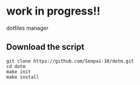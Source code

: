 # work in progress!!
dotfiles manager

## Download the script
```
git clone https://github.com/Senpai-10/dotm.git
cd dotm
make init
make install
```